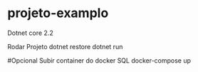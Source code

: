 # projeto-examplo


Dotnet core 2.2

Rodar Projeto
dotnet restore
dotnet run

#Opcional
Subir container do docker SQL
docker-compose up

